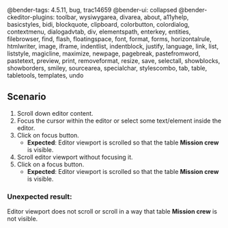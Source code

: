 @bender-tags: 4.5.11, bug, trac14659
@bender-ui: collapsed
@bender-ckeditor-plugins: toolbar, wysiwygarea, divarea, about, a11yhelp, basicstyles, bidi, blockquote, clipboard, colorbutton, colordialog, contextmenu, dialogadvtab, div, elementspath, enterkey, entities, filebrowser, find, flash, floatingspace, font, format, forms, horizontalrule, htmlwriter, image, iframe, indentlist, indentblock, justify, language, link, list, liststyle, magicline, maximize, newpage, pagebreak, pastefromword, pastetext, preview, print, removeformat, resize, save, selectall, showblocks, showborders, smiley, sourcearea, specialchar, stylescombo, tab, table, tabletools, templates, undo

## Scenario

1. Scroll down editor content.
1. Focus the cursor within the editor or select some text/element inside the editor.
1. Click on focus button.
	* **Expected**: Editor viewport is scrolled so that the table **Mission crew** is visible.
1. Scroll editor viewport without focusing it.
1. Click on a focus button.
	* **Expected**: Editor viewport is scrolled so that the table **Mission crew** is visible.

### Unexpected result:

Editor viewport does not scroll or scroll in a way that table **Mission crew** is not visible.
